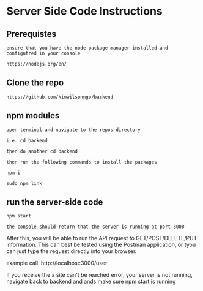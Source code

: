 # Server Side Code Instructions

## Prerequistes

    ensure that you have the node package manager installed and configutred in your console
    
    https://nodejs.org/en/
    
## Clone the repo

    https://github.com/kimwilsonngo/backend
    
## npm modules

    open terminal and navigate to the repos directory
    
    i.e. cd backend
    
    then do another cd backend
    
    then run the following commands to install the packages
    
    npm i
    
    sudo npm link
    
## run the server-side code

    npm start 
    
    the console should return that the server is running at port 3000
    
After this, you will be able to run the API request to GET/POST/DELETE/PUT information.
This can best be tested using the Postman application, or tyou can just type the request directly into your browser. 

example call: http://localhost:3000/user

If you receive the a site can't be reached error, your server is not running, navigate back to backend and ands make sure npm start is running
